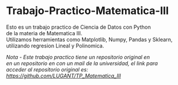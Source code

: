 # **Trabajo-Practico-Matematica-III**
Esto es un trabajo practico de Ciencia de Datos con Python  
de la materia de Matematica III.  
Utilizamos herramientas como Matplotlib, Numpy, Pandas y Sklearn,  
utilizando regresion Lineal y Polinomica.

*Nota - Este trabajo practico tiene un repositorio original en  
en un repositorio en con un mail de la universidad, el link para  
acceder al repositorio original es:  
https://github.com/LUGANT/TP_Matematica_III*
